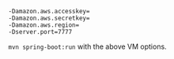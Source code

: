 ```
-Damazon.aws.accesskey=
-Damazon.aws.secretkey=
-Damazon.aws.region=
-Dserver.port=7777
```

`mvn spring-boot:run` with the above VM options. 
